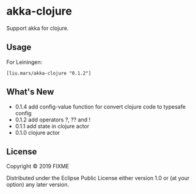 # akka-clojure

Support akka for clojure. 

## Usage

For Leiningen:
```
[liu.mars/akka-clojure "0.1.2"]
```

## What's New

 - 0.1.4 add config-value function for convert clojure code to typesafe config
 - 0.1.2 add operators ?, ?? and !
 - 0.1.1 add state in clojure actor
 - 0.1.0 clojure actor

## License

Copyright © 2019 FIXME

Distributed under the Eclipse Public License either version 1.0 or (at
your option) any later version.

